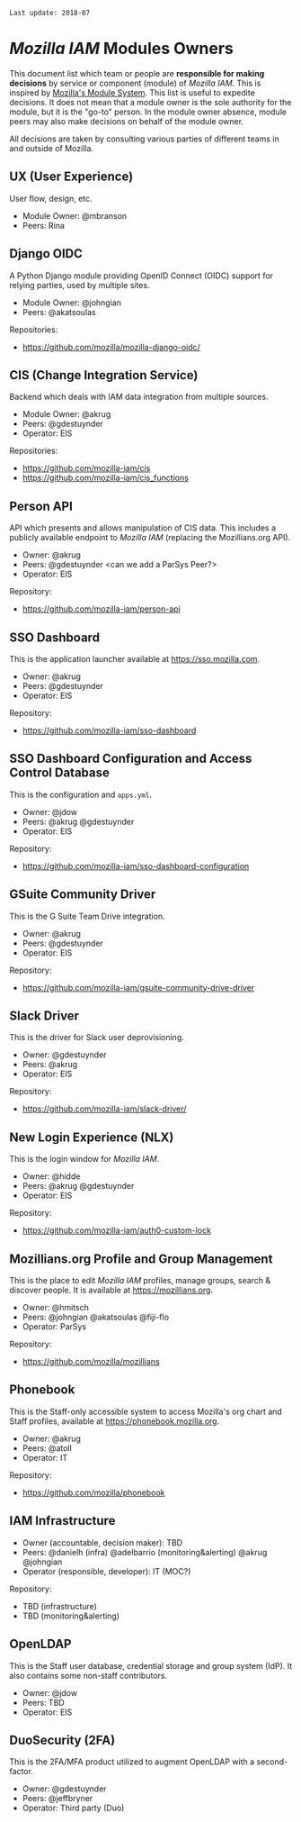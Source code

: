 `Last update: 2018-07`

# _Mozilla IAM_ Modules Owners

This document list which team or people are **responsible for making decisions** by service or component (module) of _Mozilla IAM_. This is inspired by [Mozilla's Module System](https://wiki.mozilla.org/Modules). This list is useful to expedite decisions. It does not mean that a module owner is the sole authority for the module, but it is the "go-to" person. In the module owner absence, module peers may also make decisions on behalf of the module owner.

All decisions are taken by consulting various parties of different teams in and outside of Mozilla.

## UX (User Experience)

User flow, design, etc.

- Module Owner: @mbranson
- Peers: Rina

## Django OIDC

A Python Django module providing OpenID Connect (OIDC) support for relying parties, used by multiple sites.

- Module Owner: @johngian
- Peers: @akatsoulas

Repositories:
- https://github.com/mozilla/mozilla-django-oidc/

## CIS (Change Integration Service)

Backend which deals with IAM data integration from multiple sources.

- Module Owner: @akrug
- Peers: @gdestuynder
- Operator: EIS

Repositories:
- https://github.com/mozilla-iam/cis
- https://github.com/mozilla-iam/cis_functions

## Person API

API which presents and allows manipulation of CIS data. This includes a publicly available endpoint to _Mozilla IAM_ (replacing the Mozillians.org API).

- Owner: @akrug
- Peers: @gdestuynder <can we add a ParSys Peer?>
- Operator: EIS

Repository:
- https://github.com/mozilla-iam/person-api

## SSO Dashboard

This is the application launcher available at https://sso.mozilla.com.

- Owner: @akrug
- Peers: @gdestuynder
- Operator: EIS

Repository:
- https://github.com/mozilla-iam/sso-dashboard

## SSO Dashboard Configuration and Access Control Database

This is the configuration and `apps.yml`.

- Owner: @jdow
- Peers: @akrug @gdestuynder
- Operator: EIS

Repository:
- https://github.com/mozilla-iam/sso-dashboard-configuration

## GSuite Community Driver

This is the G Suite Team Drive integration.

- Owner: @akrug
- Peers: @gdestuynder
- Operator: EIS

Repository:
- https://github.com/mozilla-iam/gsuite-community-drive-driver

## Slack Driver

This is the driver for Slack user deprovisioning.

- Owner: @gdestuynder
- Peers: @akrug
- Operator: EIS

Repository:
- https://github.com/mozilla-iam/slack-driver/

## New Login Experience (NLX)

This is the login window for _Mozilla IAM_.

- Owner: @hidde
- Peers: @akrug @gdestuynder
- Operator: EIS

Repository:
- https://github.com/mozilla-iam/auth0-custom-lock

## Mozillians.org Profile and Group Management

This is the place to edit _Mozilla IAM_ profiles, manage groups, search & discover people. It is available at https://mozillians.org.

- Owner: @hmitsch
- Peers: @johngian @akatsoulas @fiji-flo
- Operator: ParSys

Repository:
- https://github.com/mozilla/mozillians

## Phonebook

This is the Staff-only accessible system to access Mozilla's org chart and Staff profiles, available at https://phonebook.mozilla.org.

- Owner: @akrug
- Peers: @atoll
- Operator: IT

Repository:
- https://github.com/mozilla/phonebook

## IAM Infrastructure

- Owner (accountable, decision maker): TBD
- Peers: @danielh (infra) @adelbarrio (monitoring&alerting) @akrug @johngian
- Operator (responsible, developer): IT (MOC?)

Repository:
- TBD (infrastructure)
- TBD (monitoring&alerting)

## OpenLDAP

This is the Staff user database, credential storage and group system (IdP). It also contains some non-staff contributors.

- Owner: @jdow
- Peers: TBD
- Operator: EIS

## DuoSecurity (2FA)

This is the 2FA/MFA product utilized to augment OpenLDAP with a second-factor.

- Owner: @gdestuynder
- Peers: @jeffbryner
- Operator: Third party (Duo)
